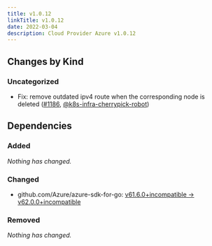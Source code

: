 ```yaml
---
title: v1.0.12
linkTitle: v1.0.12
date: 2022-03-04
description: Cloud Provider Azure v1.0.12
---
```



## Changes by Kind

### Uncategorized

- Fix: remove outdated ipv4 route when the corresponding node is deleted ([#1186](https://github.com/kubernetes-sigs/cloud-provider-azure/pull/1186), [@k8s-infra-cherrypick-robot](https://github.com/k8s-infra-cherrypick-robot))

## Dependencies

### Added
_Nothing has changed._

### Changed
- github.com/Azure/azure-sdk-for-go: [v61.6.0+incompatible → v62.0.0+incompatible](https://github.com/Azure/azure-sdk-for-go/compare/v61.6.0...v62.0.0)

### Removed
_Nothing has changed._

